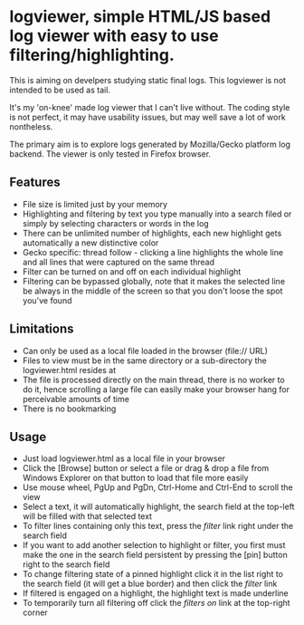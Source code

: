 # logviewer, simple HTML/JS based log viewer with easy to use filtering/highlighting.

This is aiming on develpers studying static final logs.  This logviewer is not intended to be used as tail.

It's my 'on-knee' made log viewer that I can't live without.  The coding style is not perfect, it may have usability issues, but may well save a lot of work nontheless.

The primary aim is to explore logs generated by Mozilla/Gecko platform log backend.  The viewer is only tested in Firefox browser.

## Features

* File size is limited just by your memory
* Highlighting and filtering by text you type manually into a search filed or simply by selecting characters or words in the log
* There can be unlimited number of highlights, each new highlight gets automatically a new distinctive color
* Gecko specific: thread follow - clicking a line highlights the whole line and all lines that were captured on the same thread
* Filter can be turned on and off on each individual highlight
* Filtering can be bypassed globally, note that it makes the selected line be always in the middle of the screen so that you don't loose the spot you've found

## Limitations

* Can only be used as a local file loaded in the browser (file:// URL)
* Files to view must be in the same directory or a sub-directory the logviewer.html resides at
* The file is processed directly on the main thread, there is no worker to do it, hence scrolling a large file can easily make your browser hang for perceivable amounts of time
* There is no bookmarking

## Usage

* Just load logviewer.html as a local file in your browser
* Click the [Browse] button or select a file or drag & drop a file from Windows Explorer on that button to load that file more easily
* Use mouse wheel, PgUp and PgDn, Ctrl-Home and Ctrl-End to scroll the view
* Select a text, it will automatically highlight, the search field at the top-left will be filled with that selected text
* To filter lines containing only this text, press the _filter_ link right under the search field
* If you want to add another selection to highlight or filter, you first must make the one in the search field persistent by pressing the [pin] button right to the search field
* To change filtering state of a pinned highlight click it in the list right to the search field (it will get a blue border) and then click the _filter_ link
* If filtered is engaged on a highlight, the highlight text is made underline
* To temporarily turn all filtering off click the _filters on_ link at the top-right corner

